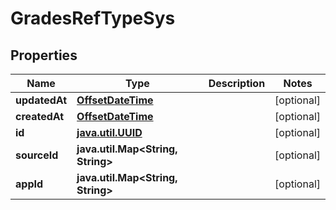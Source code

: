 
# GradesRefTypeSys

## Properties
Name | Type | Description | Notes
------------ | ------------- | ------------- | -------------
**updatedAt** | [**OffsetDateTime**](OffsetDateTime.md) |  |  [optional]
**createdAt** | [**OffsetDateTime**](OffsetDateTime.md) |  |  [optional]
**id** | [**java.util.UUID**](java.util.UUID.md) |  |  [optional]
**sourceId** | **java.util.Map&lt;String, String&gt;** |  |  [optional]
**appId** | **java.util.Map&lt;String, String&gt;** |  |  [optional]



